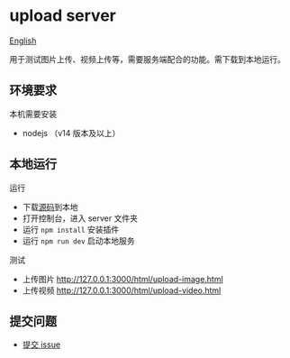 # upload server

[English](./README-en.md)

用于测试图片上传、视频上传等，需要服务端配合的功能。需下载到本地运行。

## 环境要求

本机需要安装

- nodejs （v14 版本及以上）

## 本地运行

运行

- 下载[源码](https://github.com/superAo005/upload-server)到本地
- 打开控制台，进入 server 文件夹
- 运行 `npm install` 安装插件
- 运行 `npm run dev` 启动本地服务

测试

- 上传图片 http://127.0.0.1:3000/html/upload-image.html
- 上传视频 http://127.0.0.1:3000/html/upload-video.html
## 提交问题

- [提交 issue](https://github.com/superAo005/upload-server/issues)
